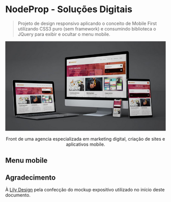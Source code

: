 # NodeProp - Soluções Digitais

> Projeto de design responsivo aplicando o conceito de Mobile First utilizando CSS3 puro (sem framework) e consumindo biblioteca o JQuery para exibir e ocultar o menu mobile.

<p align="center">
  <img src="img/mockup.PNG" alt="Telas responsivas"/>
</p>

<p align="center"> <!-- Não funciona no escopo acima, por isso tem seu próprio  -->
  Front de uma agencia especializada em marketing digital, criação de sites e aplicativos mobile.
</p>

## Menu mobile


## Agradecimento

À [Lily Design]() pela confecção do mockup expositivo utilizado no início deste documento.